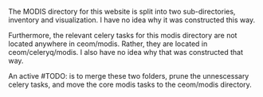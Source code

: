 The MODIS directory for this website is split into two sub-directories, inventory and visualization.
I have no idea why it was constructed this way.

Furthermore, the relevant celery tasks for this modis directory are not located anywhere in ceom/modis.
Rather, they are located in ceom/celeryq/modis.
I also have no idea why that was constructed that way.

An active #TODO: is to merge these two folders, prune the unnescessary celery tasks, and move the core modis tasks to the ceom/modis directory.